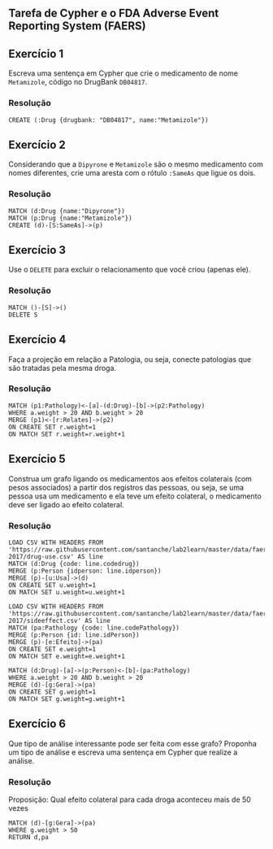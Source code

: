 ## Tarefa de Cypher e o FDA Adverse Event Reporting System (FAERS)

## Exercício 1
Escreva uma sentença em Cypher que crie o medicamento de nome `Metamizole`, código no DrugBank `DB04817`.

### Resolução
~~~cypher
CREATE (:Drug {drugbank: "DB04817", name:"Metamizole"})
~~~


## Exercício 2
Considerando que a `Dipyrone` e `Metamizole` são o mesmo medicamento com nomes diferentes, crie uma aresta com o rótulo `:SameAs` que ligue os dois.

### Resolução
~~~cypher
MATCH (d:Drug {name:"Dipyrone"})
MATCH (p:Drug {name:"Metamizole"})
CREATE (d)-[S:SameAs]->(p)
~~~


## Exercício 3
Use o `DELETE` para excluir o relacionamento que você criou (apenas ele).

### Resolução
~~~cypher
MATCH ()-[S]->()
DELETE S
~~~

## Exercício 4
Faça a projeção em relação a Patologia, ou seja, conecte patologias que são tratadas pela mesma droga.

### Resolução
~~~cypher
MATCH (p1:Pathology)<-[a]-(d:Drug)-[b]->(p2:Pathology)
WHERE a.weight > 20 AND b.weight > 20
MERGE (p1)<-[r:Relates]->(p2)
ON CREATE SET r.weight=1
ON MATCH SET r.weight=r.weight+1
~~~

## Exercício 5
Construa um grafo ligando os medicamentos aos efeitos colaterais (com pesos associados) a partir dos registros das pessoas, ou seja, se uma pessoa usa um medicamento e ela teve um efeito colateral, o medicamento deve ser ligado ao efeito colateral.

### Resolução
~~~cypher
LOAD CSV WITH HEADERS FROM 'https://raw.githubusercontent.com/santanche/lab2learn/master/data/faers-2017/drug-use.csv' AS line
MATCH (d:Drug {code: line.codedrug})
MERGE (p:Person {idperson: line.idperson})
MERGE (p)-[u:Usa]->(d)
ON CREATE SET u.weight=1
ON MATCH SET u.weight=u.weight+1

LOAD CSV WITH HEADERS FROM 'https://raw.githubusercontent.com/santanche/lab2learn/master/data/faers-2017/sideeffect.csv' AS line
MATCH (pa:Pathology {code: line.codePathology})
MERGE (p:Person {id: line.idPerson})
MERGE (p)-[e:Efeito]->(pa)
ON CREATE SET e.weight=1
ON MATCH SET e.weight=e.weight+1

MATCH (d:Drug)-[a]->(p:Person)<-[b]-(pa:Pathology)
WHERE a.weight > 20 AND b.weight > 20
MERGE (d)-[g:Gera]->(pa)
ON CREATE SET g.weight=1
ON MATCH SET g.weight=g.weight+1
~~~

## Exercício 6
Que tipo de análise interessante pode ser feita com esse grafo?
Proponha um tipo de análise e escreva uma sentença em Cypher que realize a análise.

### Resolução
Proposição: Qual efeito colateral para cada droga aconteceu mais de 50 vezes
~~~cypher
MATCH (d)-[g:Gera]->(pa)
WHERE g.weight > 50
RETURN d,pa
~~~

